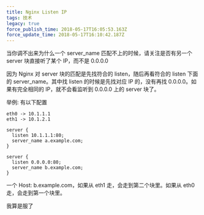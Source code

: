 ```yaml
---
title: Nginx Listen IP
tags: 技术
legacy: true
force_publish_time: 2018-05-17T16:05:53.163Z
force_update_time: 2018-05-17T16:10:42.187Z
---
```


当你调不出来为什么一个 server_name 匹配不上的时候，请关注是否有另一个 server 块直接听了某个 IP，而不是 0.0.0.0

因为 Nginx 对 server 块的匹配是先找符合的 listen，随后再看符合的 listen 下面的 server_name。其中找 listen 的时候是先找对应 IP 的，没有再找 0.0.0.0。如果有完全相同的 IP，就不会看监听到 0.0.0.0 上的 server 块了。

举例: 有以下配置
```
eth0 -> 10.1.1.1
eth1 -> 10.1.2.1
```

```
server {
  listen 10.1.1.1:80;
  server_name a.example.com;
}

server {
  listen 0.0.0.0:80;
  server_name b.example.com;
}
```

一个 Host: b.example.com，如果从 eth1 走，会走到第二个块里。如果从 eth0 走，会走到第一个块里。

我算是服了
